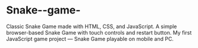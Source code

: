 # Snake--game-
Classic Snake Game made with HTML, CSS, and JavaScript.  A simple browser-based Snake Game with touch controls and restart button.  My first JavaScript game project — Snake Game playable on mobile and PC. 

